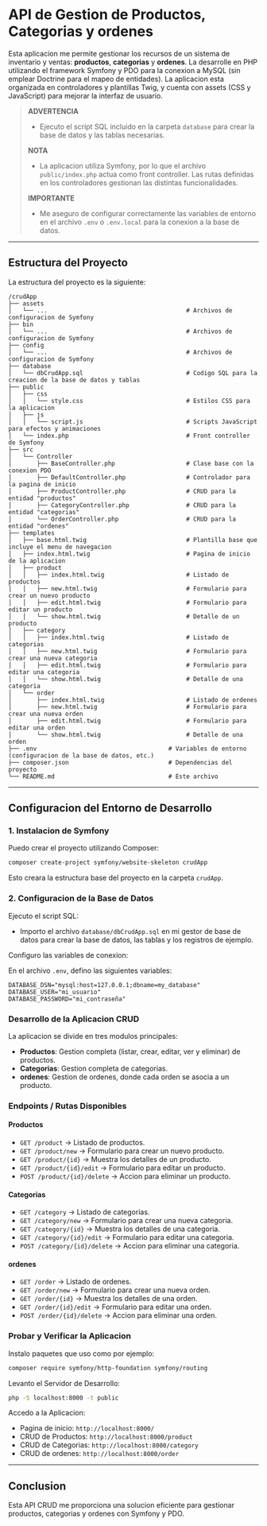 # API de Gestion de Productos, Categorias y ordenes

Esta aplicacion me permite gestionar los recursos de un sistema de inventario y ventas: **productos**, **categorias** y **ordenes**. La desarrolle en PHP utilizando el framework Symfony y PDO para la conexion a MySQL (sin emplear Doctrine para el mapeo de entidades). La aplicacion esta organizada en controladores y plantillas Twig, y cuenta con assets (CSS y JavaScript) para mejorar la interfaz de usuario.

> **ADVERTENCIA**  
> - Ejecuto el script SQL incluido en la carpeta `database` para crear la base de datos y las tablas necesarias.
>
> **NOTA**  
> - La aplicacion utiliza Symfony, por lo que el archivo `public/index.php` actua como front controller. Las rutas definidas en los controladores gestionan las distintas funcionalidades.
>
> **IMPORTANTE**  
> - Me aseguro de configurar correctamente las variables de entorno en el archivo `.env` o `.env.local` para la conexion a la base de datos.

---

## Estructura del Proyecto

La estructura del proyecto es la siguiente:

```
/crudApp
├── assets
│   └── ...                                       # Archivos de configuracion de Symfony
├── bin
│   └── ...                                       # Archivos de configuracion de Symfony
├── config
│   └── ...                                       # Archivos de configuracion de Symfony
├── database
│   └── dbCrudApp.sql                             # Codigo SQL para la creacion de la base de datos y tablas
├── public
│   ├── css
│   │   └── style.css                             # Estilos CSS para la aplicacion
│   ├── js
│   │   └── script.js                             # Scripts JavaScript para efectos y animaciones
│   └── index.php                                 # Front controller de Symfony
├── src
│   └── Controller
│       ├── BaseController.php                    # Clase base con la conexion PDO
│       ├── DefaultController.php                 # Controlador para la pagina de inicio
│       ├── ProductController.php                 # CRUD para la entidad "productos"
│       ├── CategoryController.php                # CRUD para la entidad "categorias"
│       └── OrderController.php                   # CRUD para la entidad "ordenes"
├── templates
│   ├── base.html.twig                            # Plantilla base que incluye el menu de navegacion
│   ├── index.html.twig                           # Pagina de inicio de la aplicacion
│   ├── product
│   │   ├── index.html.twig                       # Listado de productos
│   │   ├── new.html.twig                         # Formulario para crear un nuevo producto
│   │   ├── edit.html.twig                        # Formulario para editar un producto
│   │   └── show.html.twig                        # Detalle de un producto
│   ├── category
│   │   ├── index.html.twig                       # Listado de categorias
│   │   ├── new.html.twig                         # Formulario para crear una nueva categoria
│   │   ├── edit.html.twig                        # Formulario para editar una categoria
│   │   └── show.html.twig                        # Detalle de una categoria
│   └── order
│       ├── index.html.twig                       # Listado de ordenes
│       ├── new.html.twig                         # Formulario para crear una nueva orden
│       ├── edit.html.twig                        # Formulario para editar una orden
│       └── show.html.twig                        # Detalle de una orden
├── .env                                     # Variables de entorno (configuracion de la base de datos, etc.)
├── composer.json                            # Dependencias del proyecto
└── README.md                                # Este archivo
```

---

## Configuracion del Entorno de Desarrollo

### 1. Instalacion de Symfony

Puedo crear el proyecto utilizando Composer:

```bash
composer create-project symfony/website-skeleton crudApp
```

Esto creara la estructura base del proyecto en la carpeta `crudApp`.

### 2. Configuracion de la Base de Datos

Ejecuto el script SQL:

- Importo el archivo `database/dbCrudApp.sql` en mi gestor de base de datos para crear la base de datos, las tablas y los registros de ejemplo.

Configuro las variables de conexion:

En el archivo `.env`, defino las siguientes variables:

```dotenv
DATABASE_DSN="mysql:host=127.0.0.1;dbname=my_database"
DATABASE_USER="mi_usuario"
DATABASE_PASSWORD="mi_contraseña"
```

### Desarrollo de la Aplicacion CRUD

La aplicacion se divide en tres modulos principales:

- **Productos**: Gestion completa (listar, crear, editar, ver y eliminar) de productos.
- **Categorias**: Gestion completa de categorias.
- **ordenes**: Gestion de ordenes, donde cada orden se asocia a un producto.

### Endpoints / Rutas Disponibles

#### Productos

- `GET /product` → Listado de productos.
- `GET /product/new` → Formulario para crear un nuevo producto.
- `GET /product/{id}` → Muestra los detalles de un producto.
- `GET /product/{id}/edit` → Formulario para editar un producto.
- `POST /product/{id}/delete` → Accion para eliminar un producto.

#### Categorias

- `GET /category` → Listado de categorias.
- `GET /category/new` → Formulario para crear una nueva categoria.
- `GET /category/{id}` → Muestra los detalles de una categoria.
- `GET /category/{id}/edit` → Formulario para editar una categoria.
- `POST /category/{id}/delete` → Accion para eliminar una categoria.

#### ordenes

- `GET /order` → Listado de ordenes.
- `GET /order/new` → Formulario para crear una nueva orden.
- `GET /order/{id}` → Muestra los detalles de una orden.
- `GET /order/{id}/edit` → Formulario para editar una orden.
- `POST /order/{id}/delete` → Accion para eliminar una orden.

### Probar y Verificar la Aplicacion
Instalo paquetes que uso como por ejemplo:
```bash
composer require symfony/http-foundation symfony/routing
```

Levanto el Servidor de Desarrollo:

```bash
php -S localhost:8000 -t public
```

Accedo a la Aplicacion:

- Pagina de inicio: `http://localhost:8000/`
- CRUD de Productos: `http://localhost:8000/product`
- CRUD de Categorias: `http://localhost:8000/category`
- CRUD de ordenes: `http://localhost:8000/order`

---

## Conclusion

Esta API CRUD me proporciona una solucion eficiente para gestionar productos, categorias y ordenes con Symfony y PDO.

